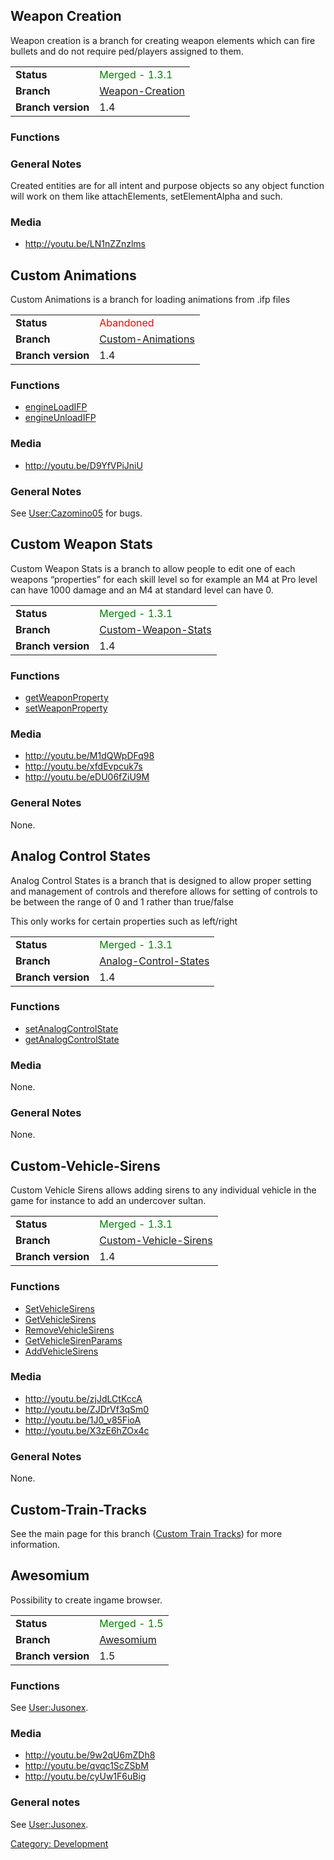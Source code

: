Weapon Creation
---------------

Weapon creation is a branch for creating weapon elements which can fire bullets and do not require ped/players assigned to them.

|                    |                                                                                      |
|--------------------|--------------------------------------------------------------------------------------|
| **Status**         | <span style="color:green">Merged - 1.3.1</span>                                      |
| **Branch**         | [Weapon-Creation](https://github.com/multitheftauto/mtasa-blue/tree/weapon-creation) |
| **Branch version** | 1.4                                                                                  |

### Functions

### General Notes

Created entities are for all intent and purpose objects so any object function will work on them like attachElements, setElementAlpha and such.

### Media

-   <http://youtu.be/LN1nZZnzlms>

Custom Animations
-----------------

Custom Animations is a branch for loading animations from .ifp files

|                    |                                                                                          |
|--------------------|------------------------------------------------------------------------------------------|
| **Status**         | <span style="color:red">Abandoned</span>                                                 |
| **Branch**         | [Custom-Animations](https://github.com/multitheftauto/mtasa-blue/tree/Custom-Animations) |
| **Branch version** | 1.4                                                                                      |

### Functions

-   [engineLoadIFP](/docs/engineloadifp.md "wikilink")
-   [engineUnloadIFP](/docs/engineunloadifp.md "wikilink")

### Media

-   <http://youtu.be/D9YfVPiJniU>

### General Notes

See [User:Cazomino05](/docs/user-cazomino05.md "wikilink") for bugs.

Custom Weapon Stats
-------------------

Custom Weapon Stats is a branch to allow people to edit one of each weapons “properties” for each skill level so for example an M4 at Pro level can have 1000 damage and an M4 at standard level can have 0.

|                    |                                                                                              |
|--------------------|----------------------------------------------------------------------------------------------|
| **Status**         | <span style="color:green">Merged - 1.3.1</span>                                              |
| **Branch**         | [Custom-Weapon-Stats](https://github.com/multitheftauto/mtasa-blue/tree/Custom-Weapon-Stats) |
| **Branch version** | 1.4                                                                                          |

### Functions

-   [getWeaponProperty](/docs/getweaponproperty.md "wikilink")
-   [setWeaponProperty](/docs/setweaponproperty.md "wikilink")

### Media

-   <http://youtu.be/M1dQWpDFq98>
-   <http://youtu.be/xfdEvpcuk7s>
-   <http://youtu.be/eDU06fZiU9M>

### General Notes

None.

Analog Control States
---------------------

Analog Control States is a branch that is designed to allow proper setting and management of controls and therefore allows for setting of controls to be between the range of 0 and 1 rather than true/false

This only works for certain properties such as left/right

|                    |                                                                                                  |
|--------------------|--------------------------------------------------------------------------------------------------|
| **Status**         | <span style="color:green">Merged - 1.3.1</span>                                                  |
| **Branch**         | [Analog-Control-States](https://github.com/multitheftauto/mtasa-blue/tree/Analog-Control-States) |
| **Branch version** | 1.4                                                                                              |

### Functions

-   [setAnalogControlState](/docs/setanalogcontrolstate.md "wikilink")
-   [getAnalogControlState](/docs/getanalogcontrolstate.md "wikilink")

### Media

None.

### General Notes

None.

Custom-Vehicle-Sirens
---------------------

Custom Vehicle Sirens allows adding sirens to any individual vehicle in the game for instance to add an undercover sultan.

|                    |                                                                                                  |
|--------------------|--------------------------------------------------------------------------------------------------|
| **Status**         | <span style="color:green">Merged - 1.3.1</span>                                                  |
| **Branch**         | [Custom-Vehicle-Sirens](https://github.com/multitheftauto/mtasa-blue/tree/Custom-Vehicle-Sirens) |
| **Branch version** | 1.4                                                                                              |

### Functions

-   [SetVehicleSirens](/docs/setvehiclesirens.md "wikilink")
-   [GetVehicleSirens](/docs/getvehiclesirens.md "wikilink")
-   [RemoveVehicleSirens](/docs/removevehiclesirens.md "wikilink")
-   [GetVehicleSirenParams](/docs/getvehiclesirenparams.md "wikilink")
-   [AddVehicleSirens](/docs/addvehiclesirens.md "wikilink")

### Media

-   <http://youtu.be/zjJdLCtKccA>
-   <http://youtu.be/ZJDrVf3qSm0>
-   <http://youtu.be/1J0_v85FioA>
-   <http://youtu.be/X3zE6hZOx4c>

### General Notes

None.

Custom-Train-Tracks
-------------------

See the main page for this branch ([Custom Train Tracks](/docs/custom_train_tracks.md "wikilink")) for more information.

Awesomium
---------

Possibility to create ingame browser.

|                    |                                                                          |
|--------------------|--------------------------------------------------------------------------|
| **Status**         | <span style="color:green">Merged - 1.5</span>                            |
| **Branch**         | [Awesomium](https://github.com/multitheftauto/mtasa-blue/tree/awesomium) |
| **Branch version** | 1.5                                                                      |

### Functions

See [User:Jusonex](/docs/user-jusonex.md "wikilink").

### Media

-   <http://youtu.be/9w2qU6mZDh8>
-   <http://youtu.be/qvqc1ScZSbM>
-   <http://youtu.be/cyUw1F6uBig>

### General notes

See [User:Jusonex](/docs/user-jusonex.md "wikilink").

[Category: Development](/docs/category-_development.md "wikilink")
